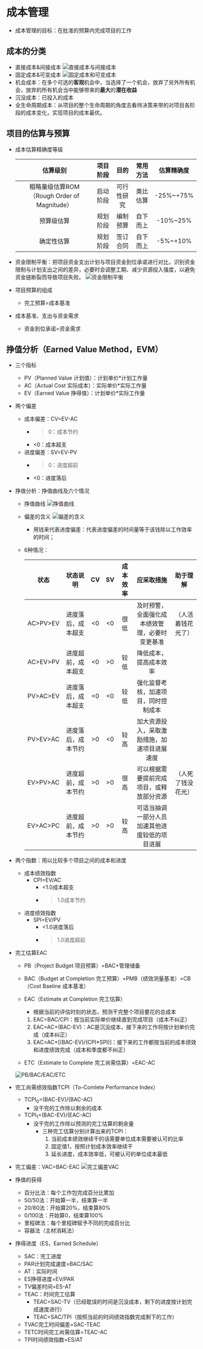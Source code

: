 # 成本管理

- 成本管理的目标：在批准的预算内完成项目的工作

## 成本的分类

- 直接成本&间接成本
	![直接成本与间接成本](img/img-16.jpeg)
- 固定成本&可变成本
	![固定成本和可变成本](img/img-17.png)
- 机会成本：在多个可选的**客观**机会中，当选择了一个机会，放弃了另外所有机会，放弃的所有机会当中能够带来的**最大**的**潜在收益**
- 沉没成本：已投入的成本
- 全生命周期成本：从项目的整个生命周期的角度去看待决策来带的对项目各阶段的成本变化，实现项目的成本最优。

## 项目的估算与预算

- 成本估算精确度等级

	|估算级别|项目阶段|目的|常用方法|估算精确度|
	|:-:|:-:|:-:|:-:|:-:|
	|粗略量级估算ROM（Rough Order of Magnitude）|启动阶段|可行性研究|类比估算|-25%~+75%|
	|预算级估算|规划阶段|编制预算|自下而上|-10%~25%|
	|确定性估算|规划阶段|签订合同|自下而上|-5%~+10%|

- 资金限制平衡：把项目资金支出计划与项目资金到位承诺进行对比，识别资金限制与计划支出之间的差异，必要时会调整工期、减少资源投入强度，以避免资金链断裂而导致项目失败。
	![资金限制平衡](img/img-18.png)
- 项目预算的组成
	- 完工预算=成本基准
- 成本基准、支出与资金需求
	- 资金到位承诺=资金需求

	
## 挣值分析（Earned Value Method，EVM）

- 三个指标
	- PV（Planned Value 计划值）：计划单价*计划工作量
	- AC（Actual Cost 实际成本）：实际单价*实际工作量
	- EV（Earned Value 挣得值）：计划单价*实际工作量
- 两个偏差
	- 成本偏差：CV=EV-AC
		- >0：成本节约
		- <0：成本超支
	- 进度偏差：SV=EV-PV
		- >0：进度超前
		- <0：进度落后
	
- 挣值分析：挣值曲线及六个情况
	- 挣值曲线
		![挣值曲线](img/img-19.png)
	- 偏差的含义
		![偏差的含义](img/img-20.png)
		- 用钱来代表进度偏差：代表进度偏差的时间量等于该钱除以工作效率的时间；
	- 6种情况：
		
		|状态|状态说明|CV|SV|成本效率|应采取措施|助于理解|
		|:-:|:-:|:-:|:-:|:-:|:-:|:-:|
		|AC>PV>EV|进度落后，成本超支|<0|<0|很低|及时预警，全面强化成本绩效管理，必要时变更基准|（人活着钱花光了）|
		|AC>EV>PV|进度超前，成本超支|<0|>0|较低|降低成本，提高成本效率||
		|PV>AC>EV|进度落后，成本超支|<0|<0|较低|强化监督考核，加速项目，同时控制成本||
		|PV>EV>AC|进度落后，成本节约|>0|<0|较高|加大资源投入，采取激励措施，加速项目进展速度||
		|EV>PV>AC|进度超前，成本节约|>0|>0|很高|可以根据需要提前完成项目，或释放部分资源|（人死了钱没花光）
		|EV>AC>PC|进度超前，成本节约|>0|>0|较高|可适当抽调一部分人员加速其他进度较低的项目进展||

- 两个指数：用以比较多个项目之间的成本和进度
	- 成本绩效指数
		- CPI=EV/AC
			- <1.0成本超支
			- >1.0成本节约
	- 进度绩效指数
		- SPI=EV/PV
			- <1.0进度落后
			- >1.0进度超前
- 完工估算EAC
	- PB（Project Budget 项目预算）=BAC+管理储备
	- BAC（Budget at Completion 完工预算）=PMB（绩效测量基准）=CB（Cost Baeline 成本基准）
	- EAC（Estimate at Completion 完工估算）
		- 根据当前的评估时刻的状态，预测干完整个项目要花的总成本
		
		1. EAC=BAC/CPI：按当前实际单价继续直到完成项目（成本不纠正）
		2. EAC=AC+(BAC-EV)：AC是沉没成本，接下来的工作将按计划单价完成（成本纠正）
		3. EAC=AC+[(BAC-EV)/(CPI*SPI)]：接下来的工作都按当前的成本绩效和进度绩效完成（成本和季度都不纠正）
		
	- ETC（Estimate to Complete 完工尚需估算）=EAC-AC
	
	![PB/BAC/EAC/ETC](img/img-21.png)
	
- 完工尚需绩效指数TCPI（To-Comlete Performance Index）
	- TCPI<sub>0</sub>=(BAC-EV)/(BAC-AC)
		- 没干完的工作除以剩余的成本
	- TCPI<sub>1</sub>=(BAC-EV)/(EAC-AC)
		- 没干完的工作除以预测的完工估算的剩余量
			- 三种完工估算分别计算出来的TCPI：
				1. 当前成本绩效继续干的话需要单位成本需要被认可的比率
				2. 固定值1，按照计划成本效率继续干
				3. 延长进度，成本效率低，可被认可的单位成本最低
- 完工偏差：VAC=BAC-EAC
	![完工偏差VAC](img/img-22.png)
	
- 挣值的获得
	- 百分比法：每个工作包完成百分比累加
	- 50/50法：开始算一半，结束算一半
	- 20/80法：开始算20%，结束算80%
	- 0/100法：开始算0，结束算100%
	- 里程碑法：每个里程碑赋予不同的完成百分比
	- 容器法（主材消耗法）
- 挣得进度（ES，Earned Schedule）
	- SAC：完工进度
	- PAR计划完成速度=BAC/SAC
	- AT：实际时间
	- ES挣得进度=EV/PAR
	- TV偏差时间=ES-AT
	- TEAC：时间完工估算
		- TEAC=SAC-TV（已经耽误的时间是沉没成本，剩下的进度按计划完成速度进行）
		- TEAC=SAC/TPI（按照当前的时间绩效指数完成剩下的工作）
	- TVAC完工时间偏差=SAC-TEAC
	- TETC时间完工尚需估算=TEAC-AC
	- TPI时间绩效指数=ES/AT
	
	